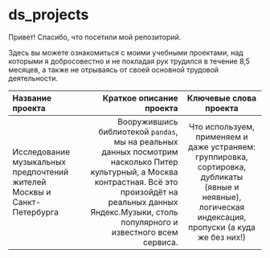 # ds_projects

Привет! Спасибо, что посетили мой репозиторий.

Здесь вы можете ознакомиться с моими учебными проектами, над которыми я добросовестно и не покладая рук трудился в течение 8,5 месяцев, а также не отрываясь от своей основной трудовой деятельности.

| Название проекта | Краткое описание проекта | Ключевые слова проекта|
| :-------------------- | ---------------------: |:---------------------------:|
| Исследование музыкальных предпочтений жителей Москвы и Санкт-Петербурга | Вооружившись библиотекой `pandas`, мы на реальных данных посмотрим насколько Питер культурный, а Москва контрастная. Всё это произойдёт на реальных данных Яндекс.Музыки, столь популярного и известного всем сервиса. | Что используем, применяем и даже устраняем: группировка, сортировка, дубликаты (явные и неявные), логическая индексация, пропуски (а куда же без них!)|
